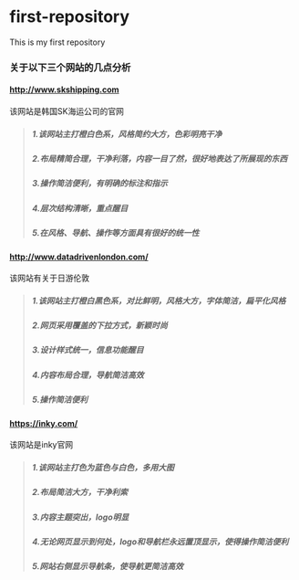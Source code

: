 # first-repository
This is my first repository
### 关于以下三个网站的几点分析

#### http://www.skshipping.com
该网站是韩国SK海运公司的官网
> ##### 1.该网站主打橙白色系，风格简约大方，色彩明亮干净
> ##### 2.布局精简合理，干净利落，内容一目了然，很好地表达了所展现的东西
> ##### 3.操作简洁便利，有明确的标注和指示
> ##### 4.层次结构清晰，重点醒目
> ##### 5.在风格、导航、操作等方面具有很好的统一性

#### http://www.datadrivenlondon.com/
该网站有关于日游伦敦
> ##### 1.该网站主打橙白黑色系，对比鲜明，风格大方，字体简洁，扁平化风格
> ##### 2.网页采用覆盖的下拉方式，新颖时尚
> ##### 3.设计样式统一，信息功能醒目
> ##### 4.内容布局合理，导航简洁高效
> ##### 5.操作简洁便利

#### https://inky.com/
该网站是inky官网
> ##### 1.该网站主打色为蓝色与白色，多用大图
> ##### 2.布局简洁大方，干净利索
> ##### 3.内容主题突出，logo明显
> ##### 4.无论网页显示到何处，logo和导航栏永远置顶显示，使得操作简洁便利
> ##### 5.网站右侧显示导航条，使导航更简洁高效
